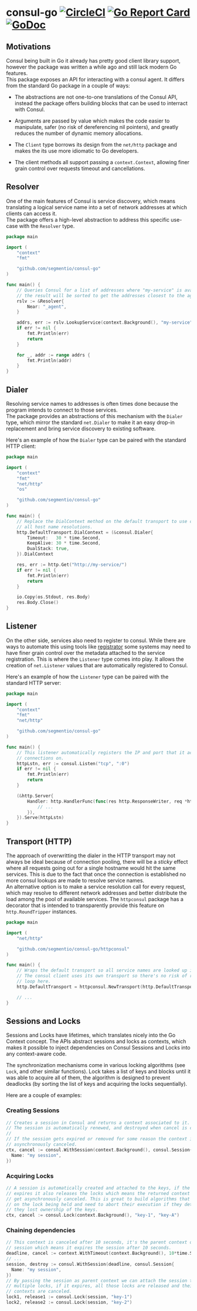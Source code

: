 # consul-go [![CircleCI](https://circleci.com/gh/segmentio/consul-go.svg?style=shield)](https://circleci.com/gh/segmentio/consul-go) [![Go Report Card](https://goreportcard.com/badge/github.com/segmentio/consul-go)](https://goreportcard.com/report/github.com/segmentio/consul-go) [![GoDoc](https://godoc.org/github.com/segmentio/consul-go?status.svg)](https://godoc.org/github.com/segmentio/consul-go)

## Motivations

Consul being built in Go it already has pretty good client library support,
however the package was written a while ago and still lack modern Go features.  
This package exposes an API for interacting with a consul agent. It differs from
the standard Go package in a couple of ways:

- The abstractions are not one-to-one translations of the Consul API, instead
the package offers building blocks that can be used to interract with Consul.

- Arguments are passed by value which makes the code easier to manipulate,
safer (no risk of dereferencing nil pointers), and greatly reduces the number
of dynamic memory allocations.

- The `Client` type borrows its design from the `net/http` package and makes the
its use more idiomatic to Go developers.

- The client methods all support passing a `context.Context`, allowing finer
grain control over requests timeout and cancellations.

## Resolver

One of the main features of Consul is service discovery, which means translating
a logical service name into a set of network addresses at which clients can
access it.  
The package offers a high-level abstraction to address this specific use-case
with the `Resolver` type.

```go
package main

import (
    "context"
    "fmt"

    "github.com/segmentio/consul-go"
)

func main() {
    // Queries Consul for a list of addresses where "my-service" is available,
    // the result will be sorted to get the addresses closest to the agent first.
    rslv := &Resolver{
        Near: "_agent",
    }

    addrs, err := rslv.LookupService(context.Background(), "my-service")
    if err != nil {
        fmt.Println(err)
        return
    }

    for _, addr := range addrs {
        fmt.Println(addr)
    }
}
```

## Dialer

Resolving service names to addresses is often times done because the program
intends to connect to those services.  
The package provides an abstractions of this mechanism with the `Dialer` type,
which mirror the standard `net.Dialer` to make it an easy drop-in replacement
and bring service discovery to existing software.

Here's an example of how the `Dialer` type can be paired with the standard HTTP
client:
```go
package main

import (
    "context"
    "fmt"
    "net/http"
    "os"

    "github.com/segmentio/consul-go"
)

func main() {
    // Replace the DialContext method on the default transport to use consul for
    // all host name resolutions.
    http.DefaultTransport.DialContext = (&consul.Dialer{
        Timeout:   30 * time.Second,
        KeepAlive: 30 * time.Second,
        DualStack: true,
    }).DialContext

    res, err := http.Get("http://my-service/")
    if err != nil {
        fmt.Println(err)
        return
    }

    io.Copy(os.Stdout, res.Body)
    res.Body.Close()
}
```

## Listener

On the other side, services also need to register to consul. While there are
ways to automate this using tools like [registrator](http://gliderlabs.github.io/registrator/latest/)
some systems may need to have finer grain control over the metadata attached to
the service registration. 
This is where the `Listener` type comes into play. It allows the creation of
`net.Listener` values that are automatically registered to Consul.

Here's an example of how the `Listener` type can be paired with the standard
HTTP server:
```go
package main

import (
    "context"
    "fmt"
    "net/http"

    "github.com/segmentio/consul-go"
)

func main() {
    // This listener automatically registers the IP and port that it accepts
    // connections on.
    httpLstn, err := consul.Listen("tcp", ":0")
    if err != nil {
        fmt.Println(err)
        return
    }

    (&http.Server{
        Handler: http.HandlerFunc(func(res http.ResponseWriter, req *http.Request) {
            // ...
        }),
    }).Serve(httpLstn)
}
```

## Transport (HTTP)

The approach of overwritting the dialer in the HTTP transport may not always be
ideal because of connection pooling, there will be a *sticky* effect where all
requests going out for a single hostname would hit the same services. This is
due to the fact that once the connection is established no more consul lookups
are made to resolve service names.  
An alternative option is to make a service resolution call for every request,
which may resolve to different network addresses and better distribute the load
among the pool of available services. The `httpconsul` package has a decorator
that is intended to transparently provide this feature on `http.RoundTripper`
instances.

```go
package main

import (
    "net/http"

    "github.com/segmentio/consul-go/httpconsul"
)

func main() {
    // Wraps the default transport so all service names are looked up in consul.
    // The consul client uses its own transport so there's no risk of recursive
    // loop here.
    http.DefaultTransport = httpconsul.NewTransport(http.DefaultTransport)

    // ...
}
```

## Sessions and Locks

Sessions and Locks have lifetimes, which translates nicely into the Go Context
concept. The APIs abstract sessions and locks as contexts, which makes it possible
to inject dependencies on Consul Sessions and Locks into any context-aware code.

The synchronization mechanisms come in various locking algorithms (see `Lock`,
and other similar functions).
Lock takes a list of keys and blocks until it was able to acquire all of them,
the algorithm is designed to prevent deadlocks (by sorting the list of keys and
acquiring the locks sequentially).

Here are a couple of examples:

### Creating Sessions
```go
// Creates a session in Consul and returns a context associated to it.
// The session is automatically renewed, and destroyed when cancel is called.
//
// If the session gets expired or removed for some reason the context is
// asynchronously canceled.
ctx, cancel := consul.WithSession(context.Background(), consul.Session{
  Name: "my session",
})
```

### Acquiring Locks
```go
// A session is automatically created and attached to the keys, if the session
// expires it also releases the locks which means the returned context would
// get asynchronously canceled. This is great to build algorithms that depend
// on the lock being held and need to abort their execution if they detect that
// they lost ownership of the keys.
ctx, cancel := consul.Lock(context.Background(), "key-1", "key-A")
```

### Chaining dependencies
```go
// This context is canceled after 10 seconds, it's the parent context of the
// session which means it expires the session after 10 seconds.
deadline, cancel := context.WithTimeout(context.Background(), 10*time.Second)
// ...
session, destroy := consul.WithSession(deadline, consul.Session{
  Name: "my session",
})
// By passing the session as parent context we can attach the session to
// multiple locks, if it expires, all those locks are released and their
// contexts are canceled.
lock1, release1 := consul.Lock(session, "key-1")
lock2, release2 := consul.Lock(session, "key-2")
```
